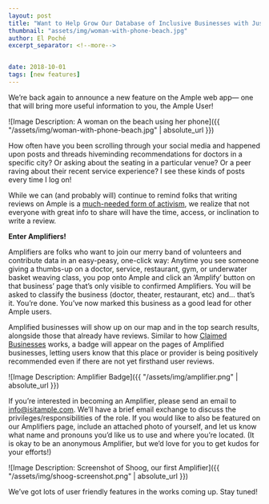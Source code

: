 ```yaml
---
layout: post
title: "Want to Help Grow Our Database of Inclusive Businesses with Just One Click? Become an Amplifier."
thumbnail: "assets/img/woman-with-phone-beach.jpg"
author: El Poché
excerpt_separator: <!--more-->


date: 2018-10-01
tags: [new features]
---
```


We’re back again to announce a new feature on the Ample web app— one that will bring more useful information to you, the Ample User!

<!--more-->

![Image Description: A woman on the beach using her phone]({{ "/assets/img/woman-with-phone-beach.jpg" | absolute_url }})

How often have you been scrolling through your social media and happened upon posts and threads hiveminding recommendations for doctors in a specific city? Or asking about the seating in a particular venue? Or a peer raving about their recent service experience? I see these kinds of posts every time I log on!

While we can (and probably will) continue to remind folks that writing reviews on Ample is a [much-needed form of activism]('http://blog.isitample.com/2018/08/09/ample-as-activism.html'), we realize that not everyone with great info to share will have the time, access, or inclination to write a review.

**Enter Amplifiers!**

Amplifiers are folks who want to join our merry band of volunteers and contribute data in an easy-peasy, one-click way: Anytime you see someone giving a thumbs-up on a doctor, service, restaurant, gym, or underwater basket weaving class, you pop onto Ample and click an ‘Amplify’ button on that business’ page that’s only visible to confirmed Amplifiers. You will be asked to classify the business (doctor, theater, restaurant, etc) and... that’s it. You’re done. You’ve now marked this business as a good lead for other Ample users.

Amplified businesses will show up on our map and in the top search results, alongside those that already have reviews. Similar to how [Claimed Businesses]('http://blog.isitample.com/2018/08/01/claim-your-business.html') works, a badge will appear on the pages of Amplified businesses, letting users know that this place or provider is being positively recommended even if there are not yet firsthand user reviews.

![Image Description: Amplifier Badge]({{ "/assets/img/amplifier.png" | absolute_url }})

If you’re interested in becoming an Amplifier, please send an email to info@isitample.com. We’ll have a brief email exchange to discuss the privileges/responsibilities of the role. If you would like to also be featured on our Amplifiers page, include an attached photo of yourself, and let us know what name and pronouns you’d like us to use and where you’re located. (It is okay to be an anonymous Amplifier, but we’d love for you to get kudos for your efforts!)

![Image Description: Screenshot of Shoog, our first Amplifier]({{ "/assets/img/shoog-screenshot.png" | absolute_url }})


We’ve got lots of user friendly features in the works coming up. Stay tuned!
